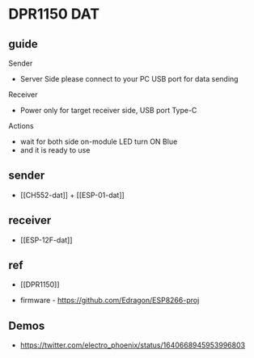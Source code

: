 

# DPR1150 DAT


## guide 

Sender 
- Server Side please connect to your PC USB port for data sending

Receiver 
- Power only for target receiver side, USB port Type-C

Actions 
- wait for both side on-module LED turn ON Blue 
- and it is ready to use

## sender 

- [[CH552-dat]] + [[ESP-01-dat]]

## receiver 

- [[ESP-12F-dat]]




## ref 

- [[DPR1150]]

- firmware - https://github.com/Edragon/ESP8266-proj



## Demos 

- https://twitter.com/electro_phoenix/status/1640668945953996803